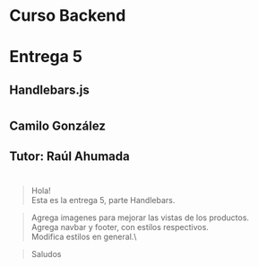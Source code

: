 # **Curso Backend**
# Entrega 5
## Handlebars.js
#
## Camilo González
## Tutor: Raúl Ahumada
#
>Hola!\
>Esta es la entrega 5, parte Handlebars.

>Agrega imagenes para mejorar las vistas de los productos.\
>Agrega navbar y footer, con estilos respectivos.\
>Modifica estilos en general.\

>Saludos
#